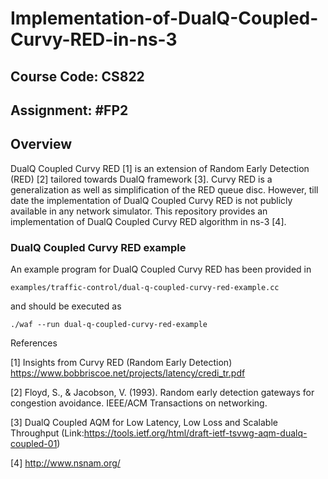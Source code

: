 # Implementation-of-DualQ-Coupled-Curvy-RED-in-ns-3

## Course Code: CS822

## Assignment: #FP2

## Overview

DualQ Coupled Curvy RED [1] is an extension of Random Early Detection (RED) [2] tailored towards DualQ framework [3]. Curvy RED is a generalization as well as simplification of the RED queue disc. However, till date the implementation of DualQ Coupled Curvy RED is not publicly available in any network simulator. This repository provides an implementation of DualQ Coupled Curvy RED algorithm in ns-3 [4].

### DualQ Coupled Curvy RED example

An example program for DualQ Coupled Curvy RED has been provided in

`examples/traffic-control/dual-q-coupled-curvy-red-example.cc`

and should be executed as

`./waf --run dual-q-coupled-curvy-red-example`


References

[1] Insights from Curvy RED (Random Early Detection) https://www.bobbriscoe.net/projects/latency/credi_tr.pdf

[2] Floyd, S., & Jacobson, V. (1993). Random early detection gateways for congestion avoidance. IEEE/ACM Transactions on networking.

[3] DualQ Coupled AQM for Low Latency, Low Loss and Scalable Throughput (Link:https://tools.ietf.org/html/draft-ietf-tsvwg-aqm-dualq-coupled-01)

[4] http://www.nsnam.org/
